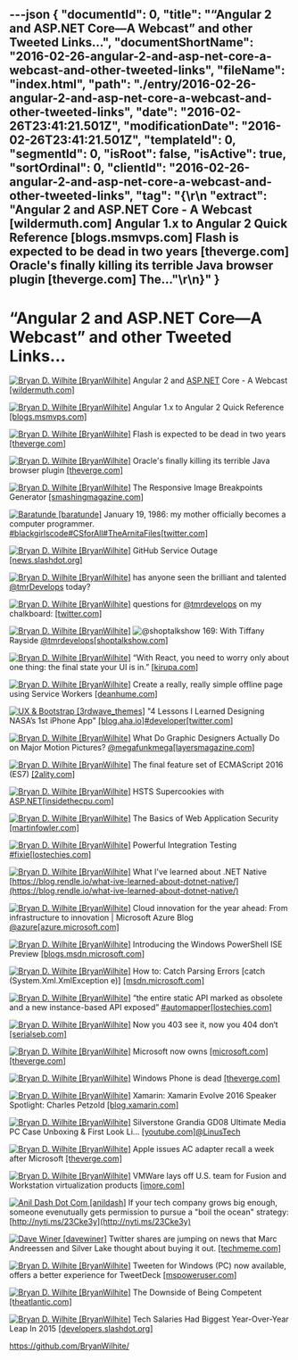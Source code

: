 ---json
{
  "documentId": 0,
  "title": "“Angular 2 and ASP.NET Core—A Webcast” and other Tweeted Links…",
  "documentShortName": "2016-02-26-angular-2-and-asp-net-core-a-webcast-and-other-tweeted-links",
  "fileName": "index.html",
  "path": "./entry/2016-02-26-angular-2-and-asp-net-core-a-webcast-and-other-tweeted-links",
  "date": "2016-02-26T23:41:21.501Z",
  "modificationDate": "2016-02-26T23:41:21.501Z",
  "templateId": 0,
  "segmentId": 0,
  "isRoot": false,
  "isActive": true,
  "sortOrdinal": 0,
  "clientId": "2016-02-26-angular-2-and-asp-net-core-a-webcast-and-other-tweeted-links",
  "tag": "{\r\n  \"extract\": \"Angular 2 and ASP.NET  Core - A Webcast [wildermuth.com]  Angular 1.x to Angular 2 Quick Reference [blogs.msmvps.com]  Flash is expected to be dead in two years [theverge.com]  Oracle's finally killing its terrible Java browser plugin [theverge.com]  The...\"\r\n}"
}
---

# “Angular 2 and ASP.NET Core—A Webcast” and other Tweeted Links…

[<img alt="Bryan D. Wilhite [BryanWilhite]" src="https://songhay.blob.core.windows.net/shared-social-twitter/BryanWilhite.jpeg">](http://songhayblog.azurewebsites.net/ "Bryan D. Wilhite [BryanWilhite]") Angular 2 and [ASP.NET](http://www.asp.net/) Core - A Webcast [[wildermuth.com]](http://wildermuth.com/2016/02/01/Angular_2_and_ASP_NET_Core_-_A_Webcast)

[<img alt="Bryan D. Wilhite [BryanWilhite]" src="https://songhay.blob.core.windows.net/shared-social-twitter/BryanWilhite.jpeg">](http://songhayblog.azurewebsites.net/ "Bryan D. Wilhite [BryanWilhite]") Angular 1.x to Angular 2 Quick Reference [[blogs.msmvps.com]](http://blogs.msmvps.com/deborahk/angular-1-x-to-angular-2-quick-reference/)

[<img alt="Bryan D. Wilhite [BryanWilhite]" src="https://songhay.blob.core.windows.net/shared-social-twitter/BryanWilhite.jpeg">](http://songhayblog.azurewebsites.net/ "Bryan D. Wilhite [BryanWilhite]") Flash is expected to be dead in two years [[theverge.com]](http://www.theverge.com/2016/1/27/10840480/flash-dead-in-two-years-webm)

[<img alt="Bryan D. Wilhite [BryanWilhite]" src="https://songhay.blob.core.windows.net/shared-social-twitter/BryanWilhite.jpeg">](http://songhayblog.azurewebsites.net/ "Bryan D. Wilhite [BryanWilhite]") Oracle's finally killing its terrible Java browser plugin [[theverge.com]](http://www.theverge.com/2016/1/28/10858250/oracle-java-plugin-deprecation-jdk-9)

[<img alt="Bryan D. Wilhite [BryanWilhite]" src="https://songhay.blob.core.windows.net/shared-social-twitter/BryanWilhite.jpeg">](http://songhayblog.azurewebsites.net/ "Bryan D. Wilhite [BryanWilhite]") The Responsive Image Breakpoints Generator [[smashingmagazine.com]](https://www.smashingmagazine.com/2016/01/responsive-image-breakpoints-generation/)

[<img alt="Baratunde [baratunde]" src="https://songhay.blob.core.windows.net/shared-social-twitter/baratunde.jpg">](http://www.baratunde.com/about "Baratunde [baratunde]") January 19, 1986: my mother officially becomes a computer programmer. [#blackgirlscode](http://search.twitter.com/search?q=%23blackgirlscode)[#CSforAll](http://search.twitter.com/search?q=%23CSforAll)[#TheArnitaFiles](http://search.twitter.com/search?q=%23TheArnitaFiles)[[twitter.com]](https://twitter.com/baratunde/status/693894987570888705/photo/1)

[<img alt="Bryan D. Wilhite [BryanWilhite]" src="https://songhay.blob.core.windows.net/shared-social-twitter/BryanWilhite.jpeg">](http://songhayblog.azurewebsites.net/ "Bryan D. Wilhite [BryanWilhite]") GitHub Service Outage [[news.slashdot.org]](http://news.slashdot.org/story/16/01/28/0211200/github-service-outage?utm_source=feedly1.0mainlinkanon&utm_medium=feed)

[<img alt="Bryan D. Wilhite [BryanWilhite]" src="https://songhay.blob.core.windows.net/shared-social-twitter/BryanWilhite.jpeg">](http://songhayblog.azurewebsites.net/ "Bryan D. Wilhite [BryanWilhite]") has anyone seen the brilliant and talented [@tmrDevelops](http://twitter.com/tmrDevelops) today?

[<img alt="Bryan D. Wilhite [BryanWilhite]" src="https://songhay.blob.core.windows.net/shared-social-twitter/BryanWilhite.jpeg">](http://songhayblog.azurewebsites.net/ "Bryan D. Wilhite [BryanWilhite]") questions for [@tmrdevelops](http://twitter.com/tmrdevelops) on my chalkboard: [[twitter.com]](https://twitter.com/BryanWilhite/status/692850735973699587/photo/1)

[<img alt="Bryan D. Wilhite [BryanWilhite]" src="https://songhay.blob.core.windows.net/shared-social-twitter/BryanWilhite.jpeg">](http://songhayblog.azurewebsites.net/ "Bryan D. Wilhite [BryanWilhite]") ![@shoptalkshow](http://twitter.com/shoptalkshow) 169: With Tiffany Rayside [@tmrdevelops](http://twitter.com/tmrdevelops)[[shoptalkshow.com]](http://shoptalkshow.com/episodes/169-with-tiffany-rayside/)

[<img alt="Bryan D. Wilhite [BryanWilhite]" src="https://songhay.blob.core.windows.net/shared-social-twitter/BryanWilhite.jpeg">](http://songhayblog.azurewebsites.net/ "Bryan D. Wilhite [BryanWilhite]") “With React, you need to worry only about one thing: the final state your UI is in.” [[kirupa.com]](https://www.kirupa.com/react/introducing_react.htm)

[<img alt="Bryan D. Wilhite [BryanWilhite]" src="https://songhay.blob.core.windows.net/shared-social-twitter/BryanWilhite.jpeg">](http://songhayblog.azurewebsites.net/ "Bryan D. Wilhite [BryanWilhite]") Create a really, really simple offline page using Service Workers [[deanhume.com]](http://deanhume.com/home/blogpost/create-a-really--really-simple-offline-page-using-service-workers/10135)

[<img alt="UX & Bootstrap [3rdwave_themes]" src="https://songhay.blob.core.windows.net/shared-social-twitter/3rdwave_themes.png">](http://www.facebook.com/3rdwavethemes "UX & Bootstrap [3rdwave_themes]") "4 Lessons I Learned Designing NASA’s 1st iPhone App" [[blog.aha.io]](http://blog.aha.io/index.php/4-product-management-lessons-learned-designing-nasas-1st-iphone-app/?utm_content=buffer62df2&utm_medium=social&utm_source=twitter.com&utm_campaign=buffer)[#developer](http://search.twitter.com/search?q=%23developer)[[twitter.com]](https://twitter.com/3rdwave_themes/status/693912159869362176/photo/1)

[<img alt="Bryan D. Wilhite [BryanWilhite]" src="https://songhay.blob.core.windows.net/shared-social-twitter/BryanWilhite.jpeg">](http://songhayblog.azurewebsites.net/ "Bryan D. Wilhite [BryanWilhite]") What Do Graphic Designers Actually Do on Major Motion Pictures? [@megafunkmega](http://twitter.com/megafunkmega)[[layersmagazine.com]](http://layersmagazine.com/what-do-graphic-designers-actually-do-for-major-motion-pictures.html)

[<img alt="Bryan D. Wilhite [BryanWilhite]" src="https://songhay.blob.core.windows.net/shared-social-twitter/BryanWilhite.jpeg">](http://songhayblog.azurewebsites.net/ "Bryan D. Wilhite [BryanWilhite]") The final feature set of ECMAScript 2016 (ES7) [[2ality.com]](http://www.2ality.com/2016/01/ecmascript-2016.html)

[<img alt="Bryan D. Wilhite [BryanWilhite]" src="https://songhay.blob.core.windows.net/shared-social-twitter/BryanWilhite.jpeg">](http://songhayblog.azurewebsites.net/ "Bryan D. Wilhite [BryanWilhite]") HSTS Supercookies with [ASP.NET](http://www.asp.net/)[[insidethecpu.com]](http://insidethecpu.com/2016/01/29/hsts-supercookies-with-asp-net/)

[<img alt="Bryan D. Wilhite [BryanWilhite]" src="https://songhay.blob.core.windows.net/shared-social-twitter/BryanWilhite.jpeg">](http://songhayblog.azurewebsites.net/ "Bryan D. Wilhite [BryanWilhite]") The Basics of Web Application Security [[martinfowler.com]](http://martinfowler.com/articles/web-security-basics.html)

[<img alt="Bryan D. Wilhite [BryanWilhite]" src="https://songhay.blob.core.windows.net/shared-social-twitter/BryanWilhite.jpeg">](http://songhayblog.azurewebsites.net/ "Bryan D. Wilhite [BryanWilhite]") Powerful Integration Testing [#fixie](http://search.twitter.com/search?q=%23fixie)[[lostechies.com]](https://lostechies.com/patricklioi/2016/01/27/powerful-integration-testing/)

[<img alt="Bryan D. Wilhite [BryanWilhite]" src="https://songhay.blob.core.windows.net/shared-social-twitter/BryanWilhite.jpeg">](http://songhayblog.azurewebsites.net/ "Bryan D. Wilhite [BryanWilhite]") What I've learned about .NET Native [https://blog.rendle.io/what-ive-learned-about-dotnet-native/](https://blog.rendle.io/what-ive-learned-about-dotnet-native/)

[<img alt="Bryan D. Wilhite [BryanWilhite]" src="https://songhay.blob.core.windows.net/shared-social-twitter/BryanWilhite.jpeg">](http://songhayblog.azurewebsites.net/ "Bryan D. Wilhite [BryanWilhite]") Cloud innovation for the year ahead: From infrastructure to innovation | Microsoft Azure Blog [@azure](http://twitter.com/azure)[[azure.microsoft.com]](https://azure.microsoft.com/en-us/blog/cloud-innovation-for-the-year-ahead-from-infrastructure-to-innovation/)

[<img alt="Bryan D. Wilhite [BryanWilhite]" src="https://songhay.blob.core.windows.net/shared-social-twitter/BryanWilhite.jpeg">](http://songhayblog.azurewebsites.net/ "Bryan D. Wilhite [BryanWilhite]") Introducing the Windows PowerShell ISE Preview [[blogs.msdn.microsoft.com]](https://blogs.msdn.microsoft.com/powershell/2016/01/20/introducing-the-windows-powershell-ise-preview/)

[<img alt="Bryan D. Wilhite [BryanWilhite]" src="https://songhay.blob.core.windows.net/shared-social-twitter/BryanWilhite.jpeg">](http://songhayblog.azurewebsites.net/ "Bryan D. Wilhite [BryanWilhite]") How to: Catch Parsing Errors [catch (System.Xml.XmlException e)] [[msdn.microsoft.com]](https://msdn.microsoft.com/en-us/library/bb387040.aspx)

[<img alt="Bryan D. Wilhite [BryanWilhite]" src="https://songhay.blob.core.windows.net/shared-social-twitter/BryanWilhite.jpeg">](http://songhayblog.azurewebsites.net/ "Bryan D. Wilhite [BryanWilhite]") “the entire static API marked as obsolete and a new instance-based API exposed” [#automapper](http://search.twitter.com/search?q=%23automapper)[[lostechies.com]](https://lostechies.com/jimmybogard/2016/01/28/automapper-4-2-0-released/)

[<img alt="Bryan D. Wilhite [BryanWilhite]" src="https://songhay.blob.core.windows.net/shared-social-twitter/BryanWilhite.jpeg">](http://songhayblog.azurewebsites.net/ "Bryan D. Wilhite [BryanWilhite]") Now you 403 see it, now you 404 don‘t [[serialseb.com]](http://serialseb.com/blog/2016/01/29/now-you-see-it-now-you-dont/)

[<img alt="Bryan D. Wilhite [BryanWilhite]" src="https://songhay.blob.core.windows.net/shared-social-twitter/BryanWilhite.jpeg">](http://songhayblog.azurewebsites.net/ "Bryan D. Wilhite [BryanWilhite]") Microsoft now owns [[microsoft.com]](http://www.microsoft.com/surface/en-us)[[theverge.com]](http://www.theverge.com/2016/1/27/10845868/microsoft-surface-phone-domain)

[<img alt="Bryan D. Wilhite [BryanWilhite]" src="https://songhay.blob.core.windows.net/shared-social-twitter/BryanWilhite.jpeg">](http://songhayblog.azurewebsites.net/ "Bryan D. Wilhite [BryanWilhite]") Windows Phone is dead [[theverge.com]](http://www.theverge.com/2016/1/28/10864034/windows-phone-is-dead)

[<img alt="Bryan D. Wilhite [BryanWilhite]" src="https://songhay.blob.core.windows.net/shared-social-twitter/BryanWilhite.jpeg">](http://songhayblog.azurewebsites.net/ "Bryan D. Wilhite [BryanWilhite]") Xamarin: Xamarin Evolve 2016 Speaker Spotlight: Charles Petzold [[blog.xamarin.com]](https://blog.xamarin.com/xamarin-evolve-2016-speaker-spotlight-charles-petzold/)

[<img alt="Bryan D. Wilhite [BryanWilhite]" src="https://songhay.blob.core.windows.net/shared-social-twitter/BryanWilhite.jpeg">](http://songhayblog.azurewebsites.net/ "Bryan D. Wilhite [BryanWilhite]") Silverstone Grandia GD08 Ultimate Media PC Case Unboxing & First Look Li... [[youtube.com]](https://www.youtube.com/watch?v=-OwvSoQnhj4&feature=youtu.be)[@LinusTech](http://twitter.com/LinusTech)

[<img alt="Bryan D. Wilhite [BryanWilhite]" src="https://songhay.blob.core.windows.net/shared-social-twitter/BryanWilhite.jpeg">](http://songhayblog.azurewebsites.net/ "Bryan D. Wilhite [BryanWilhite]") Apple issues AC adapter recall a week after Microsoft [[theverge.com]](http://www.theverge.com/2016/1/28/10857276/apple-mac-power-adapter-recall-ipad-microsoft)

[<img alt="Bryan D. Wilhite [BryanWilhite]" src="https://songhay.blob.core.windows.net/shared-social-twitter/BryanWilhite.jpeg">](http://songhayblog.azurewebsites.net/ "Bryan D. Wilhite [BryanWilhite]") VMWare lays off U.S. team for Fusion and Workstation virtualization products [[imore.com]](http://www.imore.com/vmware-lays-us-team-fusion-and-workstation-virtualization-products)

[<img alt="Anil Dash Dot Com [anildash]" src="https://songhay.blob.core.windows.net/shared-social-twitter/anildash.jpg">](http://anildash.com/ "Anil Dash Dot Com [anildash]") If your tech company grows big enough, someone evenutually gets permission to pursue a "boil the ocean" strategy: [http://nyti.ms/23Cke3y](http://nyti.ms/23Cke3y)

[<img alt="Dave Winer [davewiner]" src="https://songhay.blob.core.windows.net/shared-social-twitter/davewiner.png">](http://scripting.com/ "Dave Winer [davewiner]") Twitter shares are jumping on news that Marc Andreessen and Silver Lake thought about buying it out. [[techmeme.com]](http://www.techmeme.com/160201/p7#a160201p7)

[<img alt="Bryan D. Wilhite [BryanWilhite]" src="https://songhay.blob.core.windows.net/shared-social-twitter/BryanWilhite.jpeg">](http://songhayblog.azurewebsites.net/ "Bryan D. Wilhite [BryanWilhite]") Tweeten for Windows (PC) now available, offers a better experience for TweetDeck [[mspoweruser.com]](http://mspoweruser.com/tweeten-for-windows-pc-now-available-offers-a-better-experience-for-tweetdeck/)

[<img alt="Bryan D. Wilhite [BryanWilhite]" src="https://songhay.blob.core.windows.net/shared-social-twitter/BryanWilhite.jpeg">](http://songhayblog.azurewebsites.net/ "Bryan D. Wilhite [BryanWilhite]") The Downside of Being Competent [[theatlantic.com]](http://www.theatlantic.com/business/archive/2015/05/being-a-go-getter-is-no-fun/393863/?utm_source=SFFB)

[<img alt="Bryan D. Wilhite [BryanWilhite]" src="https://songhay.blob.core.windows.net/shared-social-twitter/BryanWilhite.jpeg">](http://songhayblog.azurewebsites.net/ "Bryan D. Wilhite [BryanWilhite]") Tech Salaries Had Biggest Year-Over-Year Leap In 2015 [[developers.slashdot.org]](http://developers.slashdot.org/story/16/01/26/1518224/tech-salaries-had-biggest-year-over-year-leap-in-2015?utm_source=feedly1.0mainlinkanon&utm_medium=feed)

<https://github.com/BryanWilhite/>
